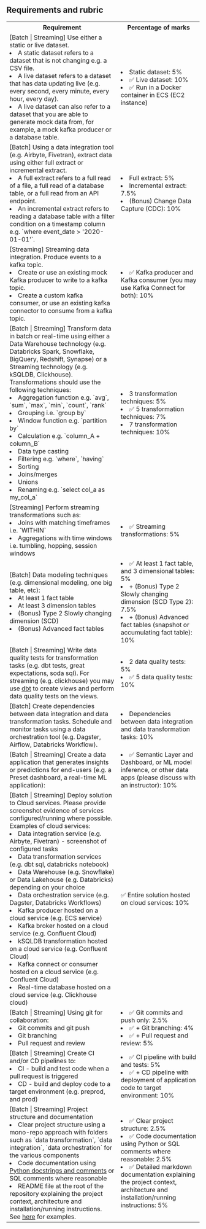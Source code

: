 ## Requirements and rubric

<table>
    <tr>
        <th>Requirement</th>
        <th>Percentage of marks</th>
    </tr>
    <tr>
        <td>
            [Batch | Streaming] Use either a static or live dataset.
            <li>A static dataset refers to a dataset that is not changing e.g. a CSV file.  </li>
            <li>A live dataset refers to a dataset that has data updating live (e.g. every second, every minute, every hour, every day).</li>
            <li>A live dataset can also refer to a dataset that you are able to generate mock data from, for example, a mock kafka producer or a database table.</li>
        </td>
        <td>
            <li>Static dataset: 5%</li>
            <li>✅ Live dataset: 10%</li>
            <li>✅ Run in a Docker container in ECS (EC2 instance)</li>
        </td>
    </tr>
    <tr>
        <td>
            [Batch] Using a data integration tool (e.g. Airbyte, Fivetran), extract data using either full extract or incremental extract.
            <li>A full extract refers to a full read of a file, a full read of a database table, or a full read from an API endpoint. </li>
            <li>An incremental extract refers to reading a database table with a filter condition on a timestamp column e.g. `where event_date > '2020-01-01'`.</li>
        </td>
        <td>
            <li>Full extract: 5%</li>
            <li>Incremental extract: 7.5%</li>
            <li>(Bonus) Change Data Capture (CDC): 10%</li>
        </td>
    </tr>
    <tr>
        <td>
            [Streaming] Streaming data integration. Produce events to a kafka topic.
            <li>Create or use an existing mock Kafka producer to write to a kafka topic. </li>
            <li>Create a custom kafka consumer, or use an existing kafka connector to consume from a kafka topic. </li>
        </td>
        <td>
            <li>✅ Kafka producer and Kafka consumer (you may use Kafka Connect for both): 10%</li>
        </td>
    </tr>
    <tr>
        <td>
            [Batch | Streaming] Transform data in batch or real-time using either a Data Warehouse technology (e.g. Databricks Spark, Snowflake, BigQuery, Redshift, Synapse) or a Streaming technology (e.g. kSQLDB, Clickhouse). Transformations should use the following techniques:
            <li>Aggregation function e.g. `avg`, `sum`, `max`, `min`, `count`, `rank`</li>
            <li>Grouping i.e. `group by`</li>
            <li>Window function e.g. `partition by`</li>
            <li>Calculation e.g. `column_A + column_B`</li>
            <li>Data type casting</li>
            <li>Filtering e.g. `where`, `having`</li>
            <li>Sorting</li>
            <li>Joins/merges</li>
            <li>Unions</li>
            <li>Renaming e.g. `select col_a as my_col_a` </li>
        </td>
        <td>
            <li>3 transformation techniques: 5%</li>
            <li>✅ 5 transformation techniques: 7%</li>
            <li>7 transformation techniques: 10%</li>
        </td>
    </tr>
    <tr>
        <td>
            [Streaming] Perform streaming transformations such as:
            <li>Joins with matching timeframes i.e. `WITHIN`</li>
            <li>Aggregations with time windows i.e. tumbling, hopping, session windows</li>
        </td>
        <td>
            <li>✅ Streaming transformations: 5%</li>
        </td>
    </tr>
    <tr>
        <td>
            [Batch] Data modeling techniques (e.g. dimensional modeling, one big table, etc):
            <li>At least 1 fact table</li>
            <li>At least 3 dimension tables</li>
            <li>(Bonus) Type 2 Slowly changing dimension (SCD)</li>
            <li>(Bonus) Advanced fact tables</li>
        </td>
        <td>
            <li>✅ At least 1 fact table, and 3 dimensional tables: 5%</li>
            <li>+ (Bonus) Type 2 Slowly changing dimension (SCD Type 2): 7.5%</li>
            <li>+ (Bonus) Advanced fact tables (snapshot or accumulating fact table): 10%</li>
        </td>
    </tr>
    <tr>
        <td>
            [Batch | Streaming] Write data quality tests for transformation tasks (e.g. dbt tests, great expectations, soda sql). For streaming (e.g. clickhouse) you may use <a href="https://clickhouse.com/docs/en/integrations/dbt/dbt-intro">dbt</a> to create views and perform data quality tests on the views.
        </td>
        <td>
            <li>2 data quality tests: 5% </li>
            <li>✅ 5 data quality tests: 10% </li>
        </td>
    </tr>
    <tr>
        <td>
            [Batch] Create dependencies between data integration and data transformation tasks. Schedule and monitor tasks using a data orchestration tool (e.g. Dagster, Airflow, Databricks Workflow).
        </td>
        <td>
            <li>Dependencies between data integration and data transformation tasks: 10%</li>
        </td>
    </tr>
    <tr>
        <td>
            [Batch | Streaming] Create a data application that generates insights or predictions for end-users (e.g. a Preset dashboard, a real-time ML application):
        </td>
        <td>
            <li>✅ Semantic Layer and Dashboard, or ML model inference, or other data apps (please discuss with an instructor): 10%</li>
        </td>
    </tr>
    <tr>
        <td>
            [Batch | Streaming] Deploy solution to Cloud services. Please provide screenshot evidence of services configured/running where possible. Examples of cloud services:
            <li>Data integration service (e.g. Airbyte, Fivetran) - screenshot of configured tasks</li>
            <li>Data transformation services (e.g. dbt sql, databricks notebook)</li>
            <li>Data Warehouse (e.g. Snowflake) or Data Lakehouse (e.g. Databricks) depending on your choice</li>
            <li>Data orchestration service (e.g. Dagster, Databricks Workflows)</li>
            <li>Kafka producer hosted on a cloud service (e.g. ECS service)</li>
            <li>Kafka broker hosted on a cloud service (e.g. Confluent Cloud)</li>
            <li>kSQLDB transformation hosted on a cloud service (e.g. Confluent Cloud)</li>
            <li>Kafka connect or consumer hosted on a cloud service (e.g. Confluent Cloud)</li>
            <li>Real-time database hosted on a cloud service (e.g. Clickhouse cloud)</li>
        </td>
        <td>
            ✅ Entire solution hosted on cloud services: 10%
        </td>
    </tr>
    <tr>
        <td>
            [Batch | Streaming] Using git for collaboration:
            <li>Git commits and git push</li>
            <li>Git branching</li>
            <li>Pull request and review</li>
        </td>
        <td>
            <li>✅ Git commits and push only: 2.5%</li>
            <li>✅ + Git branching: 4%</li>
            <li>✅ + Pull request and review: 5%</li>
        </td>
    </tr>
    <tr>
        <td>
            [Batch | Streaming] Create CI and/or CD pipelines to:
            <li>CI - build and test code when a pull request is triggered</li>
            <li>CD - build and deploy code to a target environment (e.g. preprod, and prod)</li>
        </td>
        <td>
            <li>✅ CI pipeline with build and tests: 5%</li>
            <li>✅ + CD pipeline with deployment of application code to target environment: 10%</li>
        </td>
    </tr>
    <tr>
        <td>
            [Batch | Streaming] Project structure and documentation
            <li>Clear project structure using a mono-repo approach with folders such as `data transformation`, `data integration`, `data orchestration` for the various components</li>
            <li>Code documentation using <a href="https://realpython.com/documenting-python-code/#documenting-your-python-code-base-using-docstrings">Python docstrings and comments</a> or SQL comments where reasonable</li>
            <li>README file at the root of the repository explaining the project context, architecture and installation/running instructions. See <a href="https://github.com/matiassingers/awesome-readme">here</a> for examples.</li>
        </td>
        <td>
            <li>✅ Clear project structure: 2.5%</li>
            <li>✅ Code documentation using Python or SQL comments where reasonable: 2.5%</li>
            <li>✅ Detailed markdown documentation explaining the project context, architecture and installation/running instructions: 5%</li>
        </td>
    </tr>
</table>
